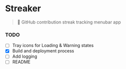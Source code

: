 # Streaker

> 🐙 GitHub contribution streak tracking menubar app

### TODO

- [ ] Tray icons for Loading & Warning states
- [x] Build and deployment process
- [ ] Add logging
- [ ] README
